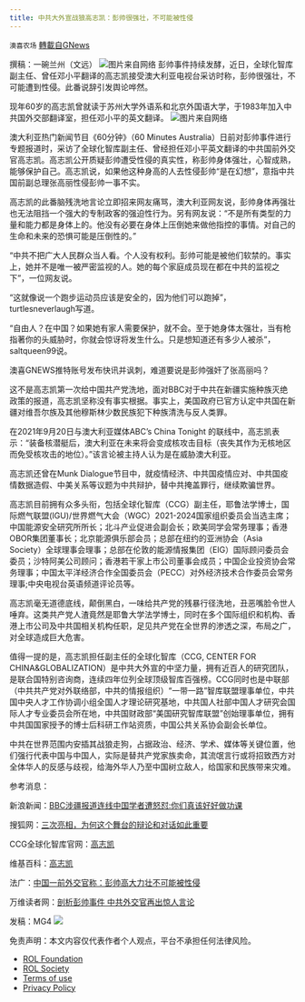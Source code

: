 ```yaml
---
title: 中共大外宣战狼高志凯：彭帅很强壮，不可能被性侵
---
```

`澳喜农场` [轉載自GNews](https://gnews.org/zh-hans/2013381/)

撰稿：一碗兰州（文远）
![](https://assets.gnews.org/wp-content/uploads/2022/02/兰州.png)图片来自网络
彭帅事件持续发酵，近日，全球化智库副主任、曾任邓小平翻译的高志凯接受澳大利亚电视台采访时称，彭帅很强壮，不可能遭到性侵。此番说辞引发舆论哗然。

现年60岁的高志凯曾就读于苏州大学外语系和北京外国语大学，于1983年加入中共国外交部翻译室，担任邓小平的英文翻译。
![](https://assets.gnews.org/wp-content/uploads/2022/02/兰州2.png)图片来自网络

澳大利亚热门新闻节目《60分钟》（60 Minutes Australia）日前对彭帅事件进行专题报道时，采访了全球化智库副主任、曾经担任邓小平英文翻译的中共国前外交官高志凯。高志凯公开质疑彭帅遭受性侵的真实性，称彭帅身体强壮，心智成熟，能够保护自己。高志凯说，如果他这种身高的人去性侵彭帅“是在幻想”，意指中共国前副总理张高丽性侵彭帅一事不实。

高志凯的此番脑残洗地言论立即招来网友痛骂，澳大利亚网友说，彭帅身体再强壮也无法阻挡一个强大的专制政客的强迫性行为。另有网友说：“不是所有类型的力量和能力都是身体上的。他没有必要在身体上压倒她来做他指控的事情。对自己的生命和未来的恐惧可能是压倒性的。”

“中共不把广大人民群众当人看。个人没有权利。彭帅可能是被他们软禁的。事实上，她并不是唯一被严密监视的人。她的每个家庭成员现在都在中共的监视之下”，一位网友说。

“这就像说一个跑步运动员应该是安全的，因为他们可以跑掉”，turtlesneverlaugh写道。

“自由人？在中国？如果她有家人需要保护，就不会。至于她身体太强壮，当有枪指著你的头威胁时，你就会惊讶将发生什么。只是想知道还有多少人被杀”，saltqueen99说。

澳喜GNEWS推特账号发布快讯并讽刺，难道要说是彭帅强奸了张高丽吗？

这不是高志凯第一次给中国共产党洗地，面对BBC对于中共在新疆实施种族灭绝政策的报道，高志凯坚称没有事实根据。事实上，美国政府已官方认定中共国在新疆对维吾尔族及其他穆斯林少数民族犯下种族清洗与反人类罪。

在2021年9月20日与澳大利亚媒体ABC’s China Tonight 的联线中，高志凯表示：“装备核潜艇后，澳大利亚在未来将会变成核攻击目标（丧失其作为无核地区而免受核攻击的地位）。”该言论被主持人认为是在威胁澳大利亚。

高志凯还曾在Munk Dialogue节目中，就疫情经济、中共国疫情应对、中共国疫情数据造假、中美关系等议题为中共辩护，替中共掩盖罪行，继续欺骗世界。

高志凯目前拥有众多头衔，包括全球化智库（CCG）副主任，耶鲁法学博士，国际燃气联盟(IGU)/世界燃气大会（WGC）2021-2024国家组织委员会当选主席；中国能源安全研究所所长；北斗产业促进会副会长；欧美同学会常务理事；香港OBOR集团董事长；北京能源俱乐部会员；总部在纽约的亚洲协会（Asia Society）全球理事会理事；总部在伦敦的能源情报集团（EIG）国际顾问委员会委员；沙特阿美公司顾问；香港若干家上市公司董事会成员；中国企业投资协会常务理事；中国太平洋经济合作全国委员会（PECC）对外经济技术合作委员会常务理事;中央电视台英语频道评论员等。

高志凯毫无道德底线，颠倒黑白，一味给共产党的残暴行径洗地，丑恶嘴脸令世人唾弃。这类共产党人渣竟然是耶鲁大学法学博士，同时在多个国际组织和机构、香港上市公司及中共国相关机构任职，足见共产党在全世界的渗透之深，布局之广，对全球造成巨大危害。

值得一提的是，高志凯担任副主任的全球化智库（CCG, CENTER FOR CHINA&GLOBALIZATION）是中共大外宣的中坚力量，拥有近百人的研究团队，是联合国特别咨询商，连续四年位列全球顶级智库百强榜。CCG同时也是中联部（中共共产党对外联络部，中共的情报组织）“一带一路”智库联盟理事单位，中共国中央人才工作协调小组全国人才理论研究基地，中共国人社部中国人才研究会国际人才专业委员会所在地，中共国财政部“美国研究智库联盟”创始理事单位，拥有中共国国家授予的博士后科研工作站资质，中国公共关系协会副会长单位。

中共在世界范围内安插其战狼走狗，占据政治、经济、学术、媒体等关键位置，他们强行代表中国与中国人，实际是替共产党家族卖命，其流氓言行或将招致西方对全体华人的反感与歧视，给海外华人乃至中国树立敌人，给国家和民族带来灾难。

参考消息：

新浪新闻：[BBC涉疆报道连线中国学者遭怒怼:你们真该好好做功课](https://news.sina.cn/gn/2021-03-04/detail-ikftpnnz1976317.d.html)

搜狐网：[三次亮相，为何这个舞台的辩论和对话如此重要](https://www.sohu.com/a/401689728_828358)

CCG全球化智库官网：[高志凯](http://www.ccg.org.cn/archives/55265)

维基百科：[高志凯](https://zh.wikipedia.org/wiki/%E9%AB%98%E5%BF%97%E5%87%AF)

法广：[中国一前外交官称：彭帅高大力壮不可能被性侵](https://www.rfi.fr/cn/%E4%B8%AD%E5%9B%BD/20220215-%E4%B8%AD%E5%9B%BD%E4%B8%80%E5%89%8D%E5%A4%96%E4%BA%A4%E5%AE%98%E7%A7%B0-%E5%BD%AD%E5%B8%85%E9%AB%98%E5%A4%A7%E5%8A%9B%E5%A3%AE%E4%B8%8D%E5%8F%AF%E8%83%BD%E8%A2%AB%E6%80%A7%E4%BE%B5)

万维读者网：[剖析彭帅事件 中共外交官再出惊人言论](https://news.creaders.net/china/2022/02/14/2451603.html)

发稿：MG4
![](https://assets.gnews.org/wp-content/uploads/2022/02/澳喜图标2-1.jpg)
 

免责声明：本文内容仅代表作者个人观点，平台不承担任何法律风险。

- [ROL Foundation](https://rolfoundation.org/)
- [ROL Society](https://rolsociety.org/)
- [Terms of use](https://gnews.org/terms-of-use-3/)
- [Privacy Policy](https://gnews.org/privacy-policy/)
